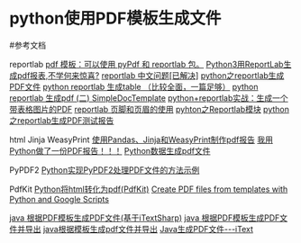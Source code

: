 # python使用PDF模板生成文件


#参考文档

reportlab
[pdf 模板：可以使用 pyPdf 和 reportlab 包。](http://stackoverflow.com/questions/1180115/add-text-to-existing-pdf-using-python)
[Python3用ReportLab生成pdf报表,不学何来惊喜?](https://www.jianshu.com/p/a09186fc3131)
[reportlab 中文问题[已解决]](https://www.jianshu.com/p/41284e4e25f5)
[python之reportlab生成PDF文件](https://www.cnblogs.com/zoe-yan/p/11356410.html)
[python reportlab 生成table （比较全面，一篇足够）](https://blog.csdn.net/weixin_40161254/article/details/84827805)
[python reportlab 生成pdf (二) SimpleDocTemplate](https://blog.csdn.net/kingken212/article/details/47209791/)
[python+reportlab实战：生成一个带表格图片的PDF](https://blog.csdn.net/jtscript/article/details/45217697)
[reportlab 页脚和页眉的使用](https://blog.csdn.net/liyadian/article/details/81253117)
[pyhton之Reportlab模块](https://www.cnblogs.com/hujq1029/p/7767980.html)
[python之reportlab生成PDF测试报告](https://www.cnblogs.com/zoe-yan/p/11356410.html)

html Jinja WeasyPrint
[使用Pandas、Jinja和WeasyPrint制作pdf报告](https://blog.csdn.net/sinat_38682860/article/details/88725246)
[我用Python做了一份PDF报告！！！](http://www.sohu.com/a/302773259_671965)
[Python数据生成pdf文件](https://www.cnblogs.com/webRobot/p/6999665.html)

PyPDF2
[Python实现PyPDF2处理PDF文件的方法示例](https://www.jb51.net/article/170793.htm)

PdfKit
[Python将html转化为pdf(PdfKit)](https://www.cnblogs.com/xingzhui/p/7887212.html)
[Create PDF files from templates with Python and Google Scripts](https://www.codementor.io/garethdwyer/create-pdf-files-from-templates-with-python-and-google-scripts-p63kal1vb)

[java 根据PDF模板生成PDF文件(基于iTextSharp)](https://my.oschina.net/lichaoqiang/blog/1834149)
[java 根据PDF模板生成PDF文件并导出](https://blog.csdn.net/m0_37123168/article/details/89599184)
[java根据模板生成pdf文件并导出](https://blog.csdn.net/WeakCH/article/details/82887147)
[Java生成PDF文件---iText ](https://www.cnblogs.com/qlqwjy/p/8213989.html)